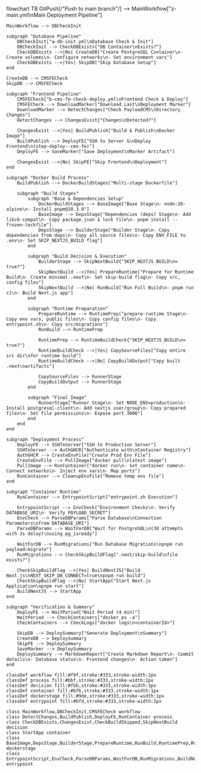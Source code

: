 flowchart TB
    GitPush[/"Push to main branch"/] --> MainWorkflow["z-main.yml\nMain Deployment Pipeline"]
    
    MainWorkflow --> DBCheckInit
    
    subgraph "Database Pipeline"
        DBCheckInit["a-db-init.yml\nDatabase Check & Init"]
        DBCheckInit --> CheckDBExists{"DB Container\nExists?"}
        CheckDBExists -->|No| CreateDB["Create PostgreSQL Container\n- Create volumes\n- Configure networks\n- Set environment vars"]
        CheckDBExists -->|Yes| SkipDB["Skip Database Setup"]
    end
    
    CreateDB --> CMSFECheck
    SkipDB --> CMSFECheck
    
    subgraph "Frontend Pipeline"
        CMSFECheck["b-cms-fe-check-deploy.yml\nFrontend Check & Deploy"]
        CMSFECheck --> DownloadMarker["Download Last\nDeployment Marker"]
        DownloadMarker --> DetectChanges["Check PayloadCMS\nDirectory Changes"]
        DetectChanges --> ChangesExist{"Changes\nDetected?"}
        
        ChangesExist -->|Yes| BuildPublish["Build & Publish\nDocker Image"]
        BuildPublish --> DeployFE["SSH to Server &\nDeploy Frontend\n(step-deploy--cms-fe)"]
        DeployFE --> SaveMarker["Save Deployment\nMarker Artifact"]
        
        ChangesExist -->|No| SkipFE["Skip Frontend\nDeployment"]
    end
    
    subgraph "Docker Build Process"
        BuildPublish --> DockerBuildStages["Multi-stage Dockerfile"]
        
        subgraph "Build Stages"
            subgraph "Base & Dependencies Setup"
                DockerBuildStages --> BaseImage["Base Stage\n- node:20-alpine\n- Install pnpm@10.3.0"]
                BaseImage --> DepsStage["Dependencies (deps) Stage\n- Add libc6-compat\n- Copy package.json & lock file\n- pnpm install --frozen-lockfile"]
                DepsStage --> BuilderStage["Builder Stage\n- Copy dependencies from deps\n- Copy all source files\n- Copy ENV_FILE to .env\n- Set SKIP_NEXTJS_BUILD flag"]
            end
            
            subgraph "Build Decision & Execution"
                BuilderStage --> SkipNextBuild{"SKIP_NEXTJS_BUILD\n= true?"}
                SkipNextBuild -->|Yes| PrepareRuntime["Prepare for Runtime Build\n- Create minimal .next\n- Set skip-build flag\n- Copy src, config files"]
                SkipNextBuild -->|No| RunBuild["Run Full Build\n- pnpm run ci\n- Build Next.js app"]
            end
            
            subgraph "Runtime Preparation"
                PrepareRuntime --> RuntimePrep["prepare-runtime Stage\n- Copy env vars, public files\n- Copy config files\n- Copy entrypoint.sh\n- Copy src/migrations"]
                RunBuild --> RuntimePrep
                
                RuntimePrep --> RuntimeBuildCheck{"SKIP_NEXTJS_BUILD\n= true?"}
                RuntimeBuildCheck -->|Yes| CopySourceFiles["Copy entire src dir\nfor runtime build"]
                RuntimeBuildCheck -->|No| CopyBuildOutput["Copy built .next\nartifacts"]
                
                CopySourceFiles --> RunnerStage
                CopyBuildOutput --> RunnerStage
            end
            
            subgraph "Final Image"
                RunnerStage["Runner Stage\n- Set NODE_ENV=production\n- Install postgresql-client\n- Add nextjs user/group\n- Copy prepared files\n- Set file permissions\n- Expose port 3000"]
            end
        end
    end
    
    subgraph "Deployment Process"
        DeployFE --> SSHToServer["SSH to Production Server"]
        SSHToServer --> AuthGHCR["Authenticate with\nContainer Registry"]
        AuthGHCR --> CreateEnvFile["Create Prod Env File"]
        CreateEnvFile --> PullImage["docker pull\nlatest image"]
        PullImage --> RunContainer["docker run\n- Set container name\n- Connect networks\n- Inject env vars\n- Map ports"]
        RunContainer --> CleanupEnvFile["Remove temp env file"]
    end
    
    subgraph "Container Runtime"
        RunContainer --> EntrypointScript["entrypoint.sh Execution"]
        
        EntrypointScript --> EnvCheck["Environment Checks\n- Verify DATABASE_URI\n- Verify PAYLOAD_SECRET"]
        EnvCheck --> ParseDBParams["Parse Database\nConnection Parameters\nfrom DATABASE_URI"]
        ParseDBParams --> WaitForDB["Wait for PostgreSQL\n(30 attempts with 3s delay)\nusing pg_isready"]
        
        WaitForDB --> RunMigrations["Run Database Migrations\npnpm run payload:migrate"]
        RunMigrations --> CheckSkipBuildFlag{".next/skip-build\nfile exists?"}
        
        CheckSkipBuildFlag -->|Yes| BuildNextJS["Build Next.js\nNEXT_SKIP_DB_CONNECT=true\npnpm run build"]
        CheckSkipBuildFlag -->|No| StartApp["Start Next.js Application\npnpm run start"]
        BuildNextJS --> StartApp
    end
    
    subgraph "Verification & Summary"
        DeployFE --> WaitPeriod["Wait Period (4 min)"]
        WaitPeriod --> CheckContainers["docker ps -a"]
        CheckContainers --> CheckLogs["docker logs\n<containerId>"]
        
        SkipDB --> DeploySummary["Generate Deployment\nSummary"]
        CreateDB --> DeploySummary
        SkipFE --> DeploySummary
        SaveMarker --> DeploySummary
        DeploySummary --> MarkdownReport["Create Markdown Report\n- Commit details\n- Database status\n- Frontend changes\n- Action taken"]
    end
    
    classDef workflow fill:#f9f,stroke:#333,stroke-width:2px
    classDef process fill:#bbf,stroke:#333,stroke-width:1px
    classDef decision fill:#fbb,stroke:#333,stroke-width:1px
    classDef container fill:#bfb,stroke:#333,stroke-width:1px
    classDef dockerstage fill:#9de,stroke:#333,stroke-width:1px
    classDef entrypoint fill:#bfd,stroke:#333,stroke-width:1px
    
    class MainWorkflow,DBCheckInit,CMSFECheck workflow
    class DetectChanges,BuildPublish,DeployFE,RunContainer process
    class CheckDBExists,ChangesExist,CheckBuildSkipped,SkipNextBuild decision
    class StartApp container
    class BaseImage,DepsStage,BuilderStage,PrepareRuntime,RunBuild,RuntimePrep,RunnerStage dockerstage
    class EntrypointScript,EnvCheck,ParseDBParams,WaitForDB,RunMigrations,BuildNextJS entrypoint